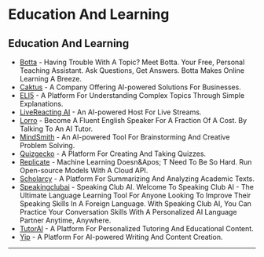 # Education And Learning

## Education And Learning

* [Botta](https://askbotta.com/) - Having Trouble With A Topic? Meet Botta. Your Free, Personal Teaching Assistant. Ask Questions, Get Answers. Botta Makes Online Learning A Breeze.
* [Caktus](https://www.caktus.ai/) - A Company Offering AI-powered Solutions For Businesses.
* [ELI5](https://explainlikeimfive.io/) - A Platform For Understanding Complex Topics Through Simple Explanations.
* [LiveReacting AI](https://www.livereacting.com/ai-host-for-live-stream) - An AI-powered Host For Live Streams.
* [Lorro](https://lorro.io/) - Become A Fluent English Speaker For A Fraction Of A Cost. By Talking To An AI Tutor.
* [MindSmith](https://www.mindsmith.ai/) - An AI-powered Tool For Brainstorming And Creative Problem Solving.
* [Quizgecko](https://quizgecko.com/) - A Platform For Creating And Taking Quizzes.
* [Replicate](http://replicate.com) - Machine Learning Doesn\&Apos; T Need To Be So Hard. Run Open-source Models With A Cloud API.
* [Scholarcy](https://www.scholarcy.com/) - A Platform For Summarizing And Analyzing Academic Texts.
* [Speakingclubai](http://speakingclubai.com) - Speaking Club AI. Welcome To Speaking Club AI - The Ultimate Language Learning Tool For Anyone Looking To Improve Their Speaking Skills In A Foreign Language. With Speaking Club AI, You Can Practice Your Conversation Skills With A Personalized AI Language Partner Anytime, Anywhere.
* [TutorAI](https://www.tutorai.me/) - A Platform For Personalized Tutoring And Educational Content.
* [Yip](https://yippity.io/) - A Platform For AI-powered Writing And Content Creation.

***
